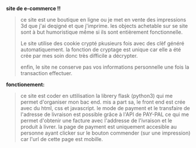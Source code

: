 **site de e-commerce !!**

>  ce site est une boutique en ligne ou je met en vente des impressions 3d que j'ai deqigné et que j'imprime. 
>  les objects achetable sur se site sont à but humoristique même si ils sont entièrement fonctionnelle.
>  
>  Le site utilise des cookie crypté pkusieurs fois avec des clèf généré automatiquement.
>  la fonction de cryptage est unique car elle a été crée par mes soin donc très difficile a décrypter.
>
>  enfin, le site ne conserve pas vos informations personnelle une fois la transaction effectuer.

**fonctionement:**

>  ce site est coder en uttilisation la librery flask (python3) qui me permet d'organiser mon bac end.
>  mis a part sa, le front end est crée avec du html, css et javascript. 
>  le mode de payment et le transfaire de l'adresse de livraison est possible grâce à l'API de PAY-PAL ce qui me permet d'obtenir
>  une facture avec l'addresse de l'ivraison et le produit à livrer.
>  la page de payment est uniquement accesible au personne ayant clicker sur le bouton commender (sur une impression)
>  car l'url de cette page est mobille.

